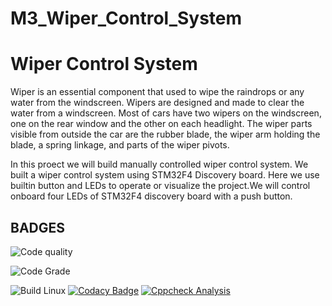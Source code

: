 # M3_Wiper_Control_System

# Wiper Control System
Wiper is an essential component that used to wipe the raindrops or any water from the windscreen. Wipers are designed and made to clear the water from a windscreen. Most of cars have two wipers on the windscreen, one on the rear window and the other on each headlight. The wiper parts visible from outside the car are the rubber blade, the wiper arm holding the blade, a spring linkage, and parts of the wiper pivots. 

In this proect we will build manually controlled wiper control system. We built a wiper control system using STM32F4 Discovery board. Here we use builtin button and LEDs to operate or visualize the project.We will control onboard four LEDs of STM32F4 discovery board with a push button. 


## BADGES
![Code quality](https://api.codiga.io/project/33408/score/svg)

![Code Grade](https://api.codiga.io/project/33408/status/svg)

 ![Build Linux](https://github.com/NISHITHADOKIPARTHI/M3_Wiper_Control_System/actions/workflows/built%20on%20linux.yml/badge.svg)
[![Codacy Badge](https://api.codacy.com/project/badge/Grade/6d503c989f5047fcb463e1aec97f8a5f)](https://app.codacy.com/gh/NISHITHADOKIPARTHI/M3_Wiper_Control_System?utm_source=github.com&utm_medium=referral&utm_content=NISHITHADOKIPARTHI/M3_Wiper_Control_System&utm_campaign=Badge_Grade_Settings)
 [![Cppcheck Analysis](https://github.com/NISHITHADOKIPARTHI/M3_Wiper_Control_System/actions/workflows/Cppcheck%20Analyse.yml/badge.svg)](https://github.com/NISHITHADOKIPARTHI/M3_Wiper_Control_System/actions/workflows/Cppcheck%20Analyse.yml)


